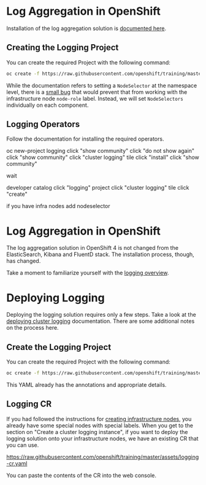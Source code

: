 # Log Aggregation in OpenShift
Installation of the log aggregation solution is [documented here](https://docs.openshift.com/container-platform/4.0/logging/efk-logging-deploy.html).

## Creating the Logging Project
You can create the required Project with the following command:

```sh
oc create -f https://raw.githubusercontent.com/openshift/training/master/assets/logging-project.yaml
```

While the documentation refers to setting a `NodeSelector` at the namespace
level, there is a [small
bug](https://bugzilla.redhat.com/show_bug.cgi?id=1683819) that would prevent
that from working with the infrastructure node `node-role` label. Instead, we
will set `NodeSelectors` individually on each component.

## Logging Operators
Follow the documentation for installing the required operators.

oc new-project logging
click "show community"
click "do not show again"
click "show community"
click "cluster logging" tile
click "install"
click "show community"

wait

developer catalog
click "logging" project
click "cluster logging" tile
click "create"

if you have infra nodes add nodeselector
# Log Aggregation in OpenShift
The log aggregation solution in OpenShift 4 is not changed from the ElasticSearch, Kibana and FluentD stack. The installation process, though, has changed.

Take a moment to familiarize yourself with the [logging overview](https://docs.openshift.com/container-platform/4.0/logging/efk-logging.html).

# Deploying Logging
Deploying the logging solution requires only a few steps. Take a look at the
[deploying cluster
logging](https://docs.openshift.com/container-platform/4.0/logging/efk-logging-deploy.html#efk-logging-deploy-subscription-efk-logging-deploy)
documentation. There are some additional notes on the process here.

## Create the Logging Project
You can create the required Project with the following command:

```sh
oc create -f https://raw.githubusercontent.com/openshift/training/master/assets/logging-project.yaml
```

This YAML already has the annotations and appropriate details.

## Logging CR
If you had followed the instructions for [creating infrastructure
nodes](docs/05-infrastructure-nodes.md), you already have some special nodes
with special labels. When you get to the section on "Create a cluster logging
instance", if you want to deploy the logging solution onto your
infrastructure nodes, we have an existing CR that you can use.

https://raw.githubusercontent.com/openshift/training/master/assets/logging-cr.yaml

You can paste the contents of the CR into the web console.
